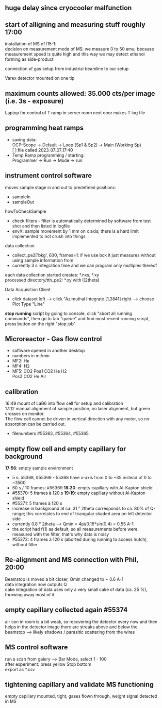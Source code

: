 ## huge delay since cryocooler malfunction
## start of alligning and measuring stuff roughly 17:00

installation of MS of I15-1:<br>
decision on measurement mode of MS: we measure 0 to 50 amu, because measurement speed is quite high and this way we may detect ethanol forming as side-product

connection of gas setup from industrial beamline to our setup

Varex detector mounted on one tip
## maximum counts allowed: 35.000 cts/per image (i.e. 3s - exposure)

Laptop for control of T ramp in server room next door makes T log file

## programming heat ramps
- saving data:<br>
 OCP-Scope $\rightarrow$ Default $\rightarrow$ Loop (Sp1 & Sp2) $\rightarrow$ Main (Working Sp) <br>
[ ] file called 2023_07_07_17:40
- Temp Ramp programming / starting:<br>
Programmer $\rightarrow$ Run $\rightarrow$ Mode $\rightarrow$ run

## instrument control software
moves sample stage in and out to predefined positions:
- sampleIn
- sampleOut

howToCheckSample
- check filters - filter is automatically determined by software from test shot and then listed in logfile
- envX: sample movement by 1 mm on x axis; there is a hard limit implemented to not crush into things

data collection
- collect_pe2['bkg', 600, frames=1: if we use bck it just measures without using sample information from
- currently 3 s integration time and we can program only multiples thereof

each data collection started creates: *.nxs, *.xy <br>
processed directory/tth_pe2: *.xy with I(2theta) 

Data Acquisition Client
- click dataset left --> click "Azimuthal Integrate [1,3841] right --> choose Plot Type "Line"

**stop running** script by going to console, click "abort all running commands", then go to tab "queue" and find most recent running script, press button on the right "stop job"

## Microreactor - Gas flow control
- software opened in another desktop
- numbers in ml/min
- MF2: He
- MF4: H2
- MF5: CO2 
Pos1 CO2 He H2<br>
Pos2 CO2 He Air

## calibration
16:49 mount of LaB6 into flow cell for setup and calibration<br>
17:12 manual alignment of sample position; no laser alignment, but green crosses on monitor.<br>
The flow cell cannot be driven in vertical direction with any motor, so no absorption can be carried out.<br>
- filenumbers #55363, #55364, #55365

## empty flow cell and empty capillary for background
**17:56**: empty sample environment
- 5 s: 55368, #55366 - 55368 have x-axis from 0 to ~35 instead of 0 to ~3500
- 60 s / 10 frames: #55369
**18:20**: empty capillary with Al-Kapton shield
- #55370: 5 frames à 120 s
**19:19**: empty capillary without Al-Kapton shield
- #55371: 5 frames à 120 s
- increase in background at ca. 31 ° 2theta corresponds to ca. 80% of Q-range; this correlates to end of triangular shaded area on left detector side
- currently 0.8 ° 2theta --> Qmin = 4pi/0.16*sin(0.4) = 0.55 A-1
- the script had f(1) as default, so all measurements before were measured with the filter, that's why data is noisy
- #55372: 4 frames à 120 s (aborted during running to access hutch), without filter

## Re-alignment and MS connection with Phil, 20:00
Beamstop is moved a bit closer, Qmin changed to ~ 0.6 A-1<br>
data integration now outputs Q<br>
cake integration of data uses only a very small cake of data (ca. 25 %), throwing away most of it<br>

## empty capillary collected again #55374

air con in room is a bit weak, so recovering the detector every now and then helps
in the detector image there are streaks above and below the beamstop --> likely shadows / parasitic scattering from the wires

## MS control software
run a scan from galery --> Bar Mode, select 1 - 100<br>
after experiment: press yellow Stop bottom<br>
export as *.csv<br>
 
## tightening capillary and validate MS functioning
empty capillary mounted, tight, gases flown through, weight signal detected in MS


